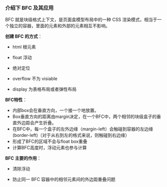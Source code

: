 ### 介绍下 BFC 及其应用

BFC 就是块级格式上下文，是页面盒模型布局中的一种 CSS 渲染模式，相当于一个独立的容器，里面的元素和外部的元素相互不影响。

**创建 BFC 的方式**：

+ html 根元素

+ float 浮动

+ 绝对定位

+ overflow 不为 visiable

+ display 为表格布局或者弹性布局

**BFC特性**：

+ 内部box会在垂直方向，一个接一个地放置。
+ Box垂直方向的距离由margin决定，在一个BFC中，两个相邻的块级盒子的垂直外边距会产生折叠。
+ 在BFC中，每一个盒子的左外边缘（margin-left）会触碰到容器的左边缘(border-left)（对于从右到左的格式来说，则触碰到右边缘）
+ 形成了BFC的区域不会与float box重叠
+ 计算BFC高度时，浮动元素也参与计算

**BFC 主要的作用**：

+ 清除浮动

+ 防止同一 BFC 容器中的相邻元素间的外边距重叠问题
